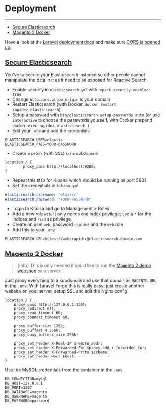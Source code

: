 # Deployment

---

- [Secure Elasticsearch](#secure-elasticsearch)
- [Magento 2 Docker](#magento2-docker)

Have a look at the [Laravel deployment docs](https://laravel.com/docs/master/deployment) and make sure [CORS is opened up](/{{route}}/{{version}}/installation#cors).

<a name="secure-elasticsearch"></a>
## [Secure Elasticsearch](#secure-elasticsearch)

You've to secure your Elasticsearch instance so other people cannot manipulate the data in it as it need to be exposed for Reactive Search.

- Enable security in `elasticsearch.yml` with: `xpack.security.enabled: true`
- Change `http.cors.allow-origin` to your domain
- Restart Elasticsearch (with Docker: `docker restart rapidez_elasticsearch`)
- Setup a password with `bin/elasticsearch-setup-passwords auto` (or use `interactive` to choose the passwords yourself, with Docker prepend `docker exec rapidez_elasticsearch `)
- Edit your `.env` and add the credentials
```dotenv
ELASTICSEARCH_USER=elastic
ELASTICSEARCH_PASS=YOUR-PASSWORD
```
- Create a proxy (with SSL) on a subdomain
```nginx
location / {
        proxy_pass http://localhost:9200;
}
```
- Repeat this step for Kibana which should be running on port 5601
- Set the credentials in `kibana.yml`
```yaml
elasticsearch.username: "elastic"
elasticsearch.password: "YOUR-PASSWORD"
```
- Login to Kibana and go to Management > Roles
- Add a new role `web`. It only needs one index privilege; use a `*` for the indices and `read` as privilege.
- Create an user `web`, password `rapidez` and the `web` role
- Add this to your `.env`
```dotenv
ELASTICSEARCH_URL=https://web:rapidez@elasticsearch.domain.com
```

<a name="magento2-docker"></a>
## [Magento 2 Docker](#magento2-docker)

> {info} This is only needed if you'd like to run the [Magento 2 demo webshop](/{{route}}/{{version}}/installation#magento-demo-shop) on a server.

Just proxy everything to a subdomain and use that domain as `MAGENTO_URL` in the `.env`. With Laravel Forge this is really easy; just create another website on your server, setup SSL and edit the Nginx config
```nginx
location / {
    proxy_pass http://127.0.0.1:1234;
    proxy_redirect off;
    proxy_read_timeout 60;
    proxy_connect_timeout 60;
    
    proxy_buffer_size 128k;
    proxy_buffers 4 256k;
    proxy_busy_buffers_size 256k;

    proxy_set_header X-Real-IP $remote_addr;
    proxy_set_header X-Forwarded-For $proxy_add_x_forwarded_for;
    proxy_set_header X-Forwarded-Proto $scheme;
    proxy_set_header Host $host;
}
```
Use the MySQL credentials from the container in the `.env`
```dotenv
DB_CONNECTION=mysql
DB_HOST=127.0.0.1
DB_PORT=3307
DB_DATABASE=magento
DB_USERNAME=magento
DB_PASSWORD=password
```

